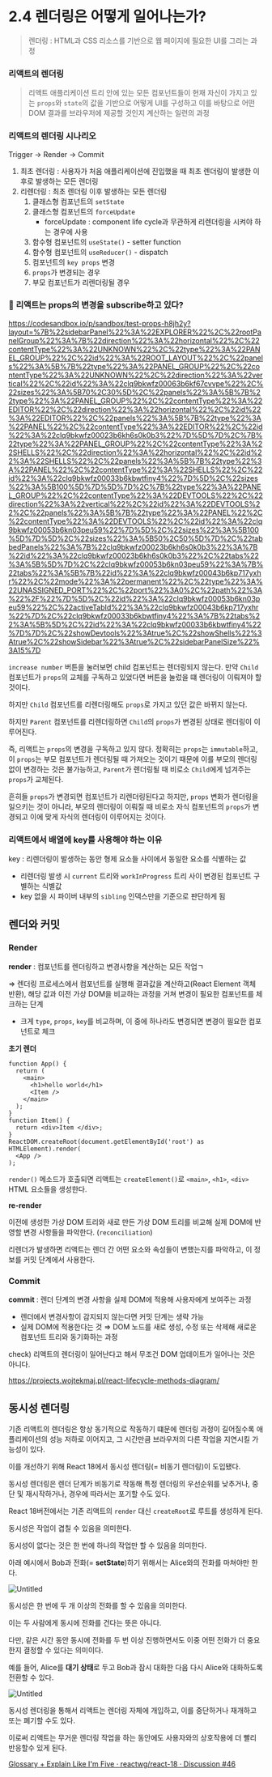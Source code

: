 # 2.4 렌더링은 어떻게 일어나는가?

> 렌더링 : HTML과 CSS 리소스를 기반으로 웹 페이지에 필요한 UI를 그리는 과정
> 

### 리액트의 렌더링

> 리액트 애플리케이션 트리 안에 있는 모든 컴포넌트들이 현재 자신이 가지고 있는 `props`와 `state`의 값을 기반으로 어떻게 UI를 구성하고 이를 바탕으로 어떤 DOM 결과를 브라우저에 제공할 것인지 계산하는 일련의 과정
> 

### 리액트의 렌더링 시나리오

Trigger → Render → Commit

1. 최초 렌더링 : 사용자가 처음 애플리케이션에 진입했을 때 최초 렌더링이 발생한 이후로 발생하는 모든 렌더링
2. 리렌더링 : 최초 렌더링 이후 발생하는 모든 렌더링
    1. 클래스형 컴포넌트의 `setState`
    2. 클래스형 컴포넌트의 `forceUpdate`
        - forceUpdate : component life cycle과 무관하게 리렌더링을 시켜야 하는 경우에 사용
    3. 함수형 컴포넌트의 `useState()` - setter function
    4. 함수형 컴포넌트의 `useReducer()` - dispatch
    5. 컴포넌트의 `key props` 변경
    6. `props`가 변경되는 경우
    7. 부모 컴포넌트가 리렌더링될 경우

### 🧐 **리액트는 props의 변경을 subscribe하고 있다?**

https://codesandbox.io/p/sandbox/test-props-h8jh2y?layout=%7B%22sidebarPanel%22%3A%22EXPLORER%22%2C%22rootPanelGroup%22%3A%7B%22direction%22%3A%22horizontal%22%2C%22contentType%22%3A%22UNKNOWN%22%2C%22type%22%3A%22PANEL_GROUP%22%2C%22id%22%3A%22ROOT_LAYOUT%22%2C%22panels%22%3A%5B%7B%22type%22%3A%22PANEL_GROUP%22%2C%22contentType%22%3A%22UNKNOWN%22%2C%22direction%22%3A%22vertical%22%2C%22id%22%3A%22clq9bkwfz00063b6kf67cvvpe%22%2C%22sizes%22%3A%5B70%2C30%5D%2C%22panels%22%3A%5B%7B%22type%22%3A%22PANEL_GROUP%22%2C%22contentType%22%3A%22EDITOR%22%2C%22direction%22%3A%22horizontal%22%2C%22id%22%3A%22EDITOR%22%2C%22panels%22%3A%5B%7B%22type%22%3A%22PANEL%22%2C%22contentType%22%3A%22EDITOR%22%2C%22id%22%3A%22clq9bkwfz00023b6kh6s0k0b3%22%7D%5D%7D%2C%7B%22type%22%3A%22PANEL_GROUP%22%2C%22contentType%22%3A%22SHELLS%22%2C%22direction%22%3A%22horizontal%22%2C%22id%22%3A%22SHELLS%22%2C%22panels%22%3A%5B%7B%22type%22%3A%22PANEL%22%2C%22contentType%22%3A%22SHELLS%22%2C%22id%22%3A%22clq9bkwfz00033b6kbwtfiny4%22%7D%5D%2C%22sizes%22%3A%5B100%5D%7D%5D%7D%2C%7B%22type%22%3A%22PANEL_GROUP%22%2C%22contentType%22%3A%22DEVTOOLS%22%2C%22direction%22%3A%22vertical%22%2C%22id%22%3A%22DEVTOOLS%22%2C%22panels%22%3A%5B%7B%22type%22%3A%22PANEL%22%2C%22contentType%22%3A%22DEVTOOLS%22%2C%22id%22%3A%22clq9bkwfz00053b6kn03peu59%22%7D%5D%2C%22sizes%22%3A%5B100%5D%7D%5D%2C%22sizes%22%3A%5B50%2C50%5D%7D%2C%22tabbedPanels%22%3A%7B%22clq9bkwfz00023b6kh6s0k0b3%22%3A%7B%22id%22%3A%22clq9bkwfz00023b6kh6s0k0b3%22%2C%22tabs%22%3A%5B%5D%7D%2C%22clq9bkwfz00053b6kn03peu59%22%3A%7B%22tabs%22%3A%5B%7B%22id%22%3A%22clq9bkwfz00043b6kp717yxhr%22%2C%22mode%22%3A%22permanent%22%2C%22type%22%3A%22UNASSIGNED_PORT%22%2C%22port%22%3A0%2C%22path%22%3A%22%2F%22%7D%5D%2C%22id%22%3A%22clq9bkwfz00053b6kn03peu59%22%2C%22activeTabId%22%3A%22clq9bkwfz00043b6kp717yxhr%22%7D%2C%22clq9bkwfz00033b6kbwtfiny4%22%3A%7B%22tabs%22%3A%5B%5D%2C%22id%22%3A%22clq9bkwfz00033b6kbwtfiny4%22%7D%7D%2C%22showDevtools%22%3Atrue%2C%22showShells%22%3Atrue%2C%22showSidebar%22%3Atrue%2C%22sidebarPanelSize%22%3A15%7D

`increase number` 버튼을 눌러보면 child 컴포넌트는 렌더링되지 않는다. 만약 `Child` 컴포넌트가 `props`의 교체를 구독하고 있었다면 버튼을 눌렀을 떄 렌더링이 이뤄져야 할 것이다.

하지만 `Child` 컴포넌트를 리렌더링해도 `props`로 가지고 있던 값은 바뀌지 않는다.

하지만 `Parent` 컴포넌트를 리렌더링하면 `Child`의 `props`가 변경된 상태로 렌더링이 이루어진다.

즉, 리액트는 `props`의 변경을 구독하고 있지 않다. 정확히는 `props`는 `immutable`하고, 이 `props`는 부모 컴포넌트가 렌더링될 때 가져오는 것이기 때문에 이를 부모의 렌더링 없이 변경하는 것은 불가능하고, `Parent`가 렌더링될 때 비로소 `Child`에게 넘겨주는 `props`가 교체된다.

흔히들 `props`가 변경되면 컴포넌트가 리렌더링된다고 하지만, `props` 변화가 렌더링을 일으키는 것이 아니라, 부모의 렌더링이 이뤄질 때 비로소 자식 컴포넌트의 `props`가 변경되고 이에 맞게 자식의 렌더링이 이루어지는 것이다.

### 리액트에서 배열에 key를 사용해야 하는 이유

key : 리렌더링이 발생하는 동안 형제 요소들 사이에서 동일한 요소를 식별하는 값

- 리렌더링 발생 시 `current` 트리와 `workInProgress` 트리 사이 변경된 컴포넌트 구별하는 식별값
- key 없을 시 파이버 내부의 `sibling` 인덱스만을 기준으로 판단하게 됨

## 렌더와 커밋

### Render

**render** : 컴포넌트를 렌더링하고 변경사항을 계산하는 모든 작업ㄱ

⇒ 렌더링 프로세스에서 컴포넌트를 실행해 결과값을 계산하고(React Element 객체 반환), 해당 값과 이전 가상 DOM을 비교하는 과정을 거쳐 변경이 필요한 컴포넌트를 체크하는 단계

- 크게 `type`, `props`, `key`를 비교하며, 이 중에 하나라도 변경되면 변경이 필요한 컴포넌트로 체크

**초기 렌더**

```tsx
function App() {
  return (
    <main>
      <h1>hello world</h1>
      <Item />
    </main>
  );
}
function Item() {
  return <div>Item </div>;
}
ReactDOM.createRoot(document.getElementById('root') as HTMLElement).render(
  <App />
);
```

`render()` 메소드가 호출되면 리액트는 `createElement()`로 `<main>`, `<h1>`, `<div>` HTML 요소들을 생성한다.

**re-render**

이전에 생성한 가상 DOM 트리와 새로 만든 가상 DOM 트리를 비교해 실제 DOM에 반영할 변경 사항들을 파악한다. (`reconciliation`)

리렌더가 발생하면 리액트는 렌더 간 어떤 요소와 속성들이 변했는지를 파악하고, 이 정보를 커밋 단계에서 사용한다.

### Commit

**commit** : 렌더 단계의 변경 사항을 실제 DOM에 적용해 사용자에게 보여주는 과정

- 렌더에서 변경사항이 감지되지 않는다면 커밋 단계는 생략 가능
- 실제 DOM에 적용한다는 것 ⇒ DOM 노드를 새로 생성, 수정 또는 삭제해 새로운 컴포넌트 트리와 동기화하는 과정

check) 리액트의 렌더링이 일어난다고 해서 무조건 DOM 업데이트가 일어나는 것은 아니다.

https://projects.wojtekmaj.pl/react-lifecycle-methods-diagram/

## 동시성 렌더링

기존 리액트의 렌더링은 항상 동기적으로 작동하기 떄문에 렌더링 과정이 길어질수록 애플리케이션의 성능 저하로 이어지고, 그 시간만큼 브라우저의 다른 작업을 지연시킬 가능성이 있다.

이를 개선하기 위해 React 18에서 동시성 렌더링(= 비동기 렌더링)이 도입됐다.

동시성 렌더링은 렌더 단계가 비동기로 작동해 특정 렌더링의 우선순위를 낮추거나, 중단 및 재시작하거나, 경우에 따라서는 포기할 수도 있다.

React 18버전에서는 기존 리액트의 `render` 대신 `createRoot`로 루트를 생성하게 된다.

동시성은 작업이 겹칠 수 있음을 의미한다.

동시성이 없다는 것은 한 번에 하나의 작업만 할 수 있음을 의미한다.

아래 예시에서 Bob과 전화(= **setState**)하기 위해서는 Alice와의 전화를 마쳐야만 한다.

![Untitled](https://prod-files-secure.s3.us-west-2.amazonaws.com/76784541-cf1f-47f0-9111-f8451ff8eafe/d67d7627-ecf6-4973-9bfb-53209cdbc66d/Untitled.png)

동시성은 한 번에 두 개 이상의 전화를 할 수 있음을 의미한다.

이는 두 사람에게 동시에 전화를 건다는 뜻은 아니다.

다만, 같은 시간 동안 동시에 전화를 두 번 이상 진행하면서도 이중 어떤 전화가 더 중요한지 결정할 수 있다는 의미이다.

예를 들어, Alice를 **대기 상태**로 두고 Bob과 잠시 대화한 다음 다시 Alice와 대화하도록 전환할 수 있다.

![Untitled](https://prod-files-secure.s3.us-west-2.amazonaws.com/76784541-cf1f-47f0-9111-f8451ff8eafe/8706a4ce-e56f-4566-8130-26526c86e5af/Untitled.png)

동시성 렌더링을 통해서 리액트는 렌더링 자체에 개입하고, 이를 중단하거나 재개하고 또는 폐기할 수도 있다.

이로써 리액트는 무거운 렌더링 작업을 하는 동안에도 사용자와의 상호작용에 더 빨리 반응할수 있게 된다.

[Glossary + Explain Like I'm Five · reactwg/react-18 · Discussion #46](https://github.com/reactwg/react-18/discussions/46#discussioncomment-846786)
